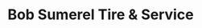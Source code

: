 ---
title: "Bob Sumerel Tire & Service"
url: /west-chester/bob-sumerel-tire-and-service/
shop: car repair
---